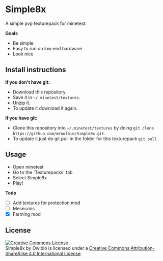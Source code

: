 # Simple8x
A simple pvp texturepack for minetest.

**Goals**

* Be simple
* Easy to run on low end hardware
* Look  nice

## Install instructions

**If you don't have git:**

 * Download this repository.
 * Save it in `~/.minetest/textures`.
 * Unzip it.
 * To update it download it again.

**If you have git:**
 * Clone this repository into `~/.minetest/textures` by doing `git clone https://github.com/mrowlbio/Simple8x.git`.
 * To update it just do git pull in the folder for this texturepack `git pull`.

## Usage

* Open minetest
* Go to the 'Texturepacks' tab
* Select Simple8x
* Play!

**Todo**

- [ ] Add textures for protection mod
- [ ] Mesecons
- [x] Farming mod

## License

<a rel="license" href="http://creativecommons.org/licenses/by-sa/4.0/"><img alt="Creative Commons License" style="border-width:0" src="https://i.creativecommons.org/l/by-sa/4.0/88x31.png" /></a><br /><span xmlns:dct="http://purl.org/dc/terms/" property="dct:title">Simple8x</span> by <span xmlns:cc="http://creativecommons.org/ns#" property="cc:attributionName">Owlbio</span> is licensed under a <a rel="license" href="http://creativecommons.org/licenses/by-sa/4.0/">Creative Commons Attribution-ShareAlike 4.0 International License</a>.